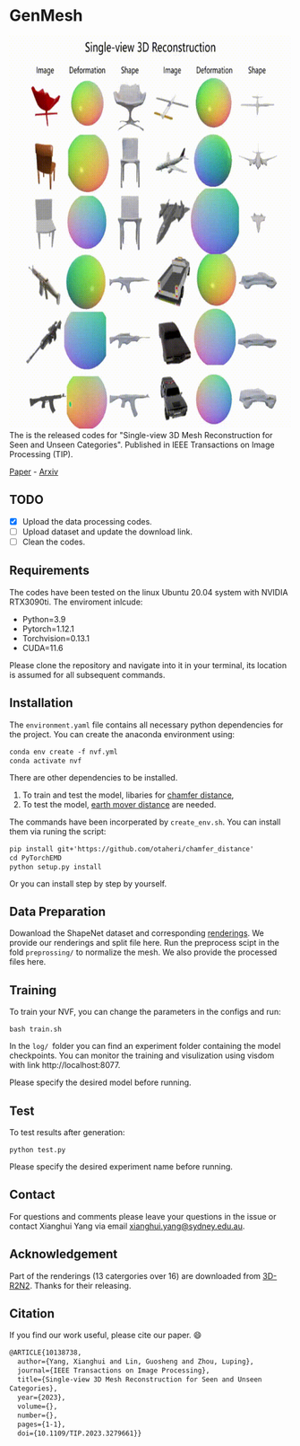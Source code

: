 # GenMesh
<img src="./demo/demo.gif" data-canonical-src="./demo/demo.gif" width="1200" height="700" />
The is the released codes for "Single-view 3D Mesh Reconstruction for Seen and Unseen Categories". Published in IEEE Transactions on Image Processing (TIP).

[Paper](https://ieeexplore.ieee.org/document/10138738) -
[Arxiv](https://arxiv.org/abs/2303.04341)

## TODO
- [x] Upload the data processing codes.
- [ ] Upload dataset and update the download link.
- [ ] Clean the codes.
  
## Requirements
The codes have been tested on the linux Ubuntu 20.04 system with NVIDIA RTX3090ti. The enviroment inlcude:
* Python=3.9
* Pytorch=1.12.1
* Torchvision=0.13.1
* CUDA=11.6
  
Please clone the repository and navigate into it in your terminal, its location is assumed for all subsequent commands.

## Installation
The `environment.yaml` file contains all necessary python dependencies for the project. You can create the anaconda environment using: 
```
conda env create -f nvf.yml
conda activate nvf
```
There are other dependencies to be installed.

1. To train and test the model, libaries for [chamfer distance](https://github.com/otaheri/chamfer_distance), 
2. To test the model, [earth mover distance](https://github.com/daerduoCarey/PyTorchEMD) are needed. 

The commands have been incorperated by `create_env.sh`. You can install them via runing the script:
```
pip install git+'https://github.com/otaheri/chamfer_distance'
cd PyTorchEMD
python setup.py install
```
Or you can install step by step by yourself.

## Data Preparation
Dowanload the ShapeNet dataset and corresponding [renderings](). We provide our renderings and split file here. Run the preprocess scipt in the fold `preprossing/` to normalize the mesh. We also provide the processed files here.

## Training
To train your NVF, you can change the parameters in the configs and run:
```
bash train.sh
```
In the `log/ `folder you can find an experiment folder containing the model checkpoints. You can monitor the training and visulization using visdom with link http://localhost:8077.

Please specify the desired model before running.
## Test
To test results after generation:
```
python test.py
```
Please specify the desired experiment name before running.

## Contact
For questions and comments please leave your questions in the issue or contact Xianghui Yang via email xianghui.yang@sydney.edu.au.

## Acknowledgement
Part of the renderings (13 catergories over 16) are downloaded from [3D-R2N2](https://github.com/chrischoy/3D-R2N2). Thanks for their releasing.

## Citation
If you find our work useful, please cite our paper. :smile:
```
@ARTICLE{10138738,
  author={Yang, Xianghui and Lin, Guosheng and Zhou, Luping},
  journal={IEEE Transactions on Image Processing}, 
  title={Single-view 3D Mesh Reconstruction for Seen and Unseen Categories}, 
  year={2023},
  volume={},
  number={},
  pages={1-1},
  doi={10.1109/TIP.2023.3279661}}

```